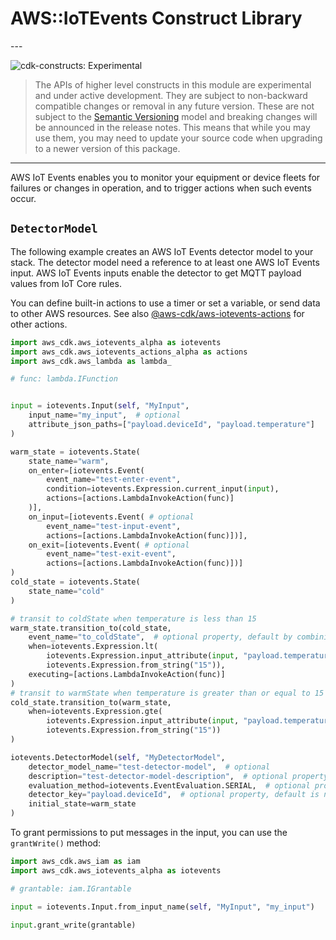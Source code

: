 # AWS::IoTEvents Construct Library

<!--BEGIN STABILITY BANNER-->---


![cdk-constructs: Experimental](https://img.shields.io/badge/cdk--constructs-experimental-important.svg?style=for-the-badge)

> The APIs of higher level constructs in this module are experimental and under active development.
> They are subject to non-backward compatible changes or removal in any future version. These are
> not subject to the [Semantic Versioning](https://semver.org/) model and breaking changes will be
> announced in the release notes. This means that while you may use them, you may need to update
> your source code when upgrading to a newer version of this package.

---
<!--END STABILITY BANNER-->

AWS IoT Events enables you to monitor your equipment or device fleets for
failures or changes in operation, and to trigger actions when such events
occur.

## `DetectorModel`

The following example creates an AWS IoT Events detector model to your stack.
The detector model need a reference to at least one AWS IoT Events input.
AWS IoT Events inputs enable the detector to get MQTT payload values from IoT Core rules.

You can define built-in actions to use a timer or set a variable, or send data to other AWS resources.
See also [@aws-cdk/aws-iotevents-actions](https://docs.aws.amazon.com/cdk/api/v1/docs/aws-iotevents-actions-readme.html) for other actions.

```python
import aws_cdk.aws_iotevents_alpha as iotevents
import aws_cdk.aws_iotevents_actions_alpha as actions
import aws_cdk.aws_lambda as lambda_

# func: lambda.IFunction


input = iotevents.Input(self, "MyInput",
    input_name="my_input",  # optional
    attribute_json_paths=["payload.deviceId", "payload.temperature"]
)

warm_state = iotevents.State(
    state_name="warm",
    on_enter=[iotevents.Event(
        event_name="test-enter-event",
        condition=iotevents.Expression.current_input(input),
        actions=[actions.LambdaInvokeAction(func)]
    )],
    on_input=[iotevents.Event( # optional
        event_name="test-input-event",
        actions=[actions.LambdaInvokeAction(func)])],
    on_exit=[iotevents.Event( # optional
        event_name="test-exit-event",
        actions=[actions.LambdaInvokeAction(func)])]
)
cold_state = iotevents.State(
    state_name="cold"
)

# transit to coldState when temperature is less than 15
warm_state.transition_to(cold_state,
    event_name="to_coldState",  # optional property, default by combining the names of the States
    when=iotevents.Expression.lt(
        iotevents.Expression.input_attribute(input, "payload.temperature"),
        iotevents.Expression.from_string("15")),
    executing=[actions.LambdaInvokeAction(func)]
)
# transit to warmState when temperature is greater than or equal to 15
cold_state.transition_to(warm_state,
    when=iotevents.Expression.gte(
        iotevents.Expression.input_attribute(input, "payload.temperature"),
        iotevents.Expression.from_string("15"))
)

iotevents.DetectorModel(self, "MyDetectorModel",
    detector_model_name="test-detector-model",  # optional
    description="test-detector-model-description",  # optional property, default is none
    evaluation_method=iotevents.EventEvaluation.SERIAL,  # optional property, default is iotevents.EventEvaluation.BATCH
    detector_key="payload.deviceId",  # optional property, default is none and single detector instance will be created and all inputs will be routed to it
    initial_state=warm_state
)
```

To grant permissions to put messages in the input,
you can use the `grantWrite()` method:

```python
import aws_cdk.aws_iam as iam
import aws_cdk.aws_iotevents_alpha as iotevents

# grantable: iam.IGrantable

input = iotevents.Input.from_input_name(self, "MyInput", "my_input")

input.grant_write(grantable)
```
